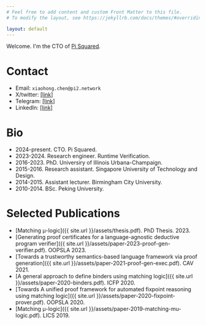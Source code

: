 ```yaml
---
# Feel free to add content and custom Front Matter to this file.
# To modify the layout, see https://jekyllrb.com/docs/themes/#overriding-theme-defaults

layout: default
---
```


Welcome. 
I'm the CTO of [Pi Squared](https://pi2.network).

# Contact
- Email: `xiaohong.chen@pi2.network`
- X/twitter: [[link]](https://x.com/_CHEN_Xiaohong_)
- Telegram: [[link]](https://t.me/xiaohong_chen)
- LinkedIn: [[link]](https://www.linkedin.com/in/chen-xiaohong/)

# Bio
- 2024-present. CTO. Pi Squared. 
- 2023-2024. Research engineer. Runtime Verification.
- 2016-2023. PhD. Universiry of Illinois Urbana-Champaign. 
- 2015-2016. Research assistant. Singapore University of Technology and Design. 
- 2014-2015. Assistant lecturer. Birmingham City University. 
- 2010-2014. BSc. Peking University. 

# Selected Publications
- [Matching μ-logic]({{ site.url }}/assets/thesis.pdf). PhD Thesis. 2023.
- [Generating proof certificates for a language-agnostic deductive program verifier]({{ site.url }}/assets/paper-2023-proof-gen-verifier.pdf). OOPSLA 2023. 
- [Towards a trustworthy semantics-based language framework via proof generation]({{ site.url }}/assets/paper-2021-proof-gen-exec.pdf). CAV 2021.
- [A general approach to define binders using matching logic]({{ site.url }}/assets/paper-2020-binders.pdf). ICFP 2020. 
- [Towards A unified proof framework for automated fixpoint reasoning using matching logic]({{ site.url }}/assets/paper-2020-fixpoint-prover.pdf). OOPSLA 2020.
- [Matching μ-logic]({{ site.url }}/assets/paper-2019-matching-mu-logic.pdf). LICS 2019.

